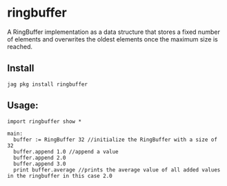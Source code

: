 # ringbuffer
A RingBuffer implementation as a data structure that stores a fixed number of elements and overwrites the oldest elements once the maximum size is reached.

## Install
```
jag pkg install ringbuffer
```

## Usage:
```
import ringbuffer show *

main: 
  buffer := RingBuffer 32 //initialize the RingBuffer with a size of 32
  buffer.append 1.0 //append a value
  buffer.append 2.0
  buffer.append 3.0 
  print buffer.average //prints the average value of all added values in the ringbuffer in this case 2.0
```
